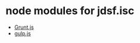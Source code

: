 # node modules for jdsf.isc

* [Grunt.js](https://github.com/iSC-Host/jdsf.isc/blob/node_modules/Grunt.md)
* [gulp.js](https://github.com/iSC-Host/jdsf.isc/blob/node_modules/GULP.md)
